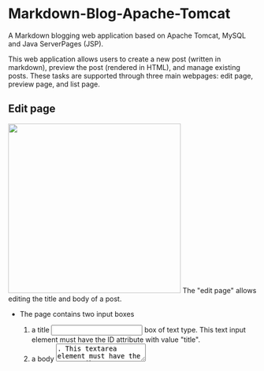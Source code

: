 # Markdown-Blog-Apache-Tomcat
A Markdown blogging web application based on Apache Tomcat, MySQL and Java ServerPages (JSP).

This web application allows users to create a new post (written in markdown), preview the post (rendered in HTML), and manage existing posts. These tasks are supported through three main webpages: edit page, preview page, and list page.

## Edit page
<img src="https://raw.githubusercontent.com/zhengyuan-liu/Markdown-Blog-Apache-Tomcat/master/images/edit.png" width = "350" height = "345"/>
The "edit page" allows editing the title and body of a post.

* The page contains two input boxes

  1. a title <input> box of text type. This text input element must have the ID attribute with value "title".
  2. a body <textarea>. This textarea element must have the ID attribute with value "body".

* The page contains four buttons: save, close, preview, and delete. Once pressed,

  1. "save" button saves the content of the post to the database and goes to the "list page".
  2. "close" button goes to the "list page" without saving the current content.
  3. "preview" button goes to the "preview page" (without saving the current content).
  4. "delete" button deletes the post from the database and goes to the "list page".

## Preview page
<img src="https://raw.githubusercontent.com/zhengyuan-liu/Markdown-Blog-Apache-Tomcat/master/images/preview.png" width = "400" height = "370"/>
The "preview page" shows the HTML rendering of a post written in markdown. The page has a "close" button and once pressed, the close button goes back to the "edit page" of the post.

## List page
<img src="https://raw.githubusercontent.com/zhengyuan-liu/Markdown-Blog-Apache-Tomcat/master/images/list.png" width = "500" height = "250"/>
The "list page" shows the list of all blog posts saved by the user. The posts in the list is sorted by their "postid" (a unique integer assigned to a post) in the ascending order. Each item in the list shows:

1. title, creation, and modification dates of the post, and
2. two buttons: open and delete. Once pressed,
    * "open" button goes to the "edit page" for the post.
    * "delete" button deletes the post from the database and comes back to the list page.

The list page contains a "new post" button to allow users to create a new post. Once pressed, the button leads to the "edit page" for a new post.

# Server-Side API
This web application follows the following REST API:

    /editor/post?action=type&username=name&postid=num&title=title&body=body

The parameter "action" specifies one of five "actions" that your site has to take: open, save, delete, preview, and list. The other four parameters, username, postid, title, and body are (optional) parameters that the actions may need.
